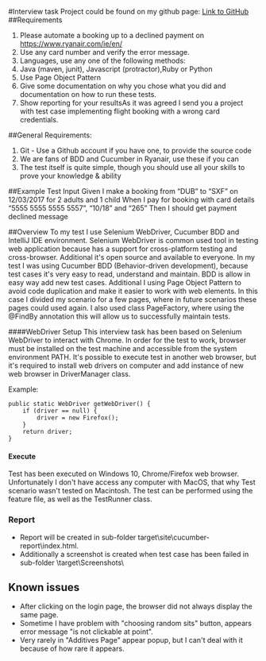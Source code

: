 #Interview task 
Project could be found on my github page: [Link to GitHub](https://github.com/Gutek18/Ryanair)
##Requirements
1. Please automate a booking up to a declined payment on https://www.ryanair.com/ie/en/
2. Use any card number and verify the error message.
3. Languages, use any one of the following methods:
4. Java (maven, junit), Javascript (protractor),Ruby or Python
5. Use Page Object Pattern
6. Give some documentation on why you chose what you did and documentation on how to run these tests.
7. Show reporting for your resultsAs it was agreed I send you a project with test case implementing flight booking with a wrong card credentials.

##General Requirements:
1. Git - Use a Github account if you have one, to provide the source code
2. We are fans of BDD and Cucumber in Ryanair, use these if you can
3. The test itself is quite simple, though you should use all your skills to prove your knowledge & ability

##Example Test Input
Given I make a booking from “DUB” to “SXF” on 12/03/2017 for 2 adults and 1 child
When I pay for booking with card details “5555 5555 5555 5557”, “10/18” and “265”
Then I should get payment declined message

##Overview
To my test I use Selenium WebDriver, Cucumber BDD and IntelliJ IDE environment.
Selenium WebDriver is common used tool in testing web application because has a support for cross-platform testing and cross-browser. Additional it's open source and available to everyone.
In my test I was using Cucumber BDD (Behavior-driven development), because test cases it's very easy to read, understand and maintain. BDD is allow in easy way add new test cases.
Additional I using Page Object Pattern to avoid code duplication and make it easier to work with web elements. In this case I divided my scenario for a few pages, where in future scenarios these pages could used again.
I also used class PageFactory, where using the @FindBy annotation this will allow us to successfully maintain tests.

####WebDriver Setup
This interview task has been based on Selenium WebDriver to interact with Chrome. In order for the test to work, browser must be installed on the test machine and accessible from the system environment PATH. 
It's possible to execute test in another web browser, but it's required to install web drivers on computer and add instance of new web browser in DriverManager class. 

Example:

    public static WebDriver getWebDriver() {
        if (driver == null) {
            driver = new Firefox();
        }
        return driver;
    }

#### Execute
Test has been executed on Windows 10, Chrome/Firefox web browser. Unfortunately I don't have access any computer with MacOS, that why Test scenario wasn't tested on Macintosh.
The test can be performed using the feature file, as well as the TestRunner class.
### Report
- Report will be created in sub-folder target\site\cucumber-report\index.html.
- Additionally a screenshot is created when test case has been failed in sub-folder \target\Screenshots\
## Known issues
- After clicking on the login page, the browser did not always display the same page.
- Sometime I have problem with "choosing random sits" button, appears error message "is not clickable at point".
- Very rarely in "Additives Page" appear popup, but I can't deal with it because of how rare it appears.
